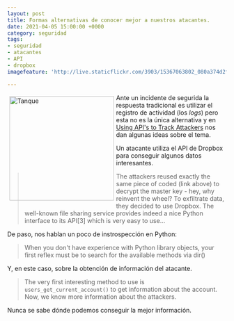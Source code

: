 ```yaml
---
layout: post
title: Formas alternativas de conocer mejor a nuestros atacantes.
date: 2021-04-05 15:00:00 +0000
category: seguridad
tags:
- seguridad
- atacantes
- API 
- dropbox
imagefeature: 'http://live.staticflickr.com/3903/15367063802_080a374d2f.jpg'

---
```

<a href="https://www.flickr.com/photos/fernand0/15367063802/" title="Tanque "><img src="http://live.staticflickr.com/3903/15367063802_080a374d2f.jpg" alt="Tanque " width="240" style="float:left; margin:5px"></a>
Ante un incidente de segurida la respuesta tradicional es utilizar el registro de actividad (los *logs*) pero esta no es la única alternativa y en [Using API's to Track Attackers](https://isc.sans.edu/forums/diary/Using+APIs+to+Track+Attackers/26472/) nos dan algunas ideas sobre el tema.

Un atacante utiliza el API de Dropbox para conseguir algunos datos interesantes.

> The attackers reused exactly the same piece of coded (link above) to decrypt the master key - hey, why reinvent the wheel? To exfiltrate data, they decided to use Dropbox. The well-known file sharing service provides indeed a nice Python interface to its API[3] which is very easy to use...

De paso, nos hablan un poco de instrospección en Python:

> When you don't have experience with Python library objects, your first reflex must be to search for the available methods via dir()

Y, en este caso, sobre la obtención de información del atacante.

> The very first interesting method to use is `users_get_current_account()` to get information about the account. Now, we know more information about the attackers.

Nunca se sabe dónde podemos conseguir la mejor información.


